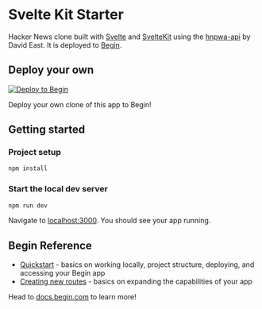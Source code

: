 # Svelte Kit Starter

Hacker News clone built with [Svelte](https://svelte.dev) and [SvelteKit](https://kit.svelte.dev) using the [hnpwa-api](https://github.com/davideast/hnpwa-api) by David East. It is deployed to [Begin](https://begin.com).

## Deploy your own

[![Deploy to Begin](https://static.begin.com/deploy-to-begin.svg)](https://begin.com/apps/create?template=https://github.com/begin-examples/astro-starter)

Deploy your own clone of this app to Begin!

## Getting started

### Project setup

```bash
npm install
```

### Start the local dev server

```bash
npm run dev
```

Navigate to [localhost:3000](http://localhost:3000). You should see your app running.

## Begin Reference

- [Quickstart](https://docs.begin.com/en/guides/quickstart/) - basics on working locally, project structure, deploying, and accessing your Begin app
- [Creating new routes](https://docs.begin.com/en/functions/creating-new-functions) - basics on expanding the capabilities of your app

Head to [docs.begin.com](https://docs.begin.com/) to learn more!
